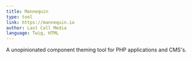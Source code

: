 ```yaml
---
title: Mannequin
type: tool
link: https://mannequin.io
author: Last Call Media
language: Twig, HTML
---
```

A unopinionated component theming tool for PHP applications and CMS's.
